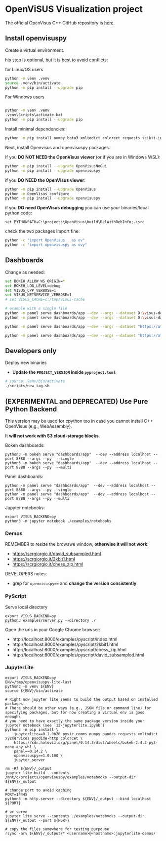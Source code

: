 # OpenViSUS Visualization project

The official OpenVisus C++ GitHub repository is [here](https://github.com/sci-visus/OpenVisus).

## Install openvisuspy

Create a virtual environment. 

his step is optional, but it is best to avoid conflicts:

for Linux/OS users

```bash
python -m venv .venv
source .venv/bin/activate
python -m pip install --upgrade pip
```

For Windows users

```bat

python -m venv .venv
.venv\Scripts\activate.bat
python -m pip install --upgrade pip
```

Install minimal dependencies:

```bash
python -m pip install numpy boto3 xmltodict colorcet requests scikit-image matplotlib bokeh panel jupyter
```

Next, install Openvisus and openvisuspy packages. 


If you **DO NOT NEED the OpenVisus viewer** (or if you are in Windows WSL):

```bash
python -m pip install --upgrade OpenVisusNoGui
python -m pip install --upgrade openvisuspy
```

if you **DO NEED the OpenVisus viewer**:

```bash
python -m pip install --upgrade OpenVisus
python -m OpenVisus configure 
python -m pip install --upgrade openvisuspy
```

if you **DO need OpenVisus debugging** you can use your binaries/local python code:

```
set PYTHONPATH=C:\projects\OpenVisus\build\RelWithDebInfo;.\src

```

check the two packages import fine:

```bash
python -c "import OpenVisus   as ov"
python -c "import openvisuspy as ovy"
```


## Dashboards 


Change as needed:

```bash
set BOKEH_ALLOW_WS_ORIGIN=*
set BOKEH_LOG_LEVEL=debug
set VISUS_CPP_VERBOSE=1
set VISUS_NETSERVICE_VERBOSE=1
# set VISUS_CACHE=c:/tmp/visus-cache

# example with a single file
python -m panel serve dashboards/app --dev --args --dataset D:\visus-datasets\david_subsampled\visus.idx 
python -m panel serve dashboards/app --dev --args --dataset D:\visus-datasets\2kbit1\zip\hzorder\visus.idx 

python -m panel serve dashboards/app --dev --args --dataset "https://atlantis.sci.utah.edu/mod_visus?dataset=david_subsampled&cached=arco" 

python -m panel serve dashboards/app --dev --args --dataset "https://atlantis.sci.utah.edu/mod_visus?dataset=2kbit1&cached=arco"
```

## Developers only

Deploy new binaries

- **Update the `PROJECT_VERSION` inside `pyproject.toml`**

```bash
# source .venv/bin/activate
./scripts/new_tag.sh
```


## (EXPERIMENTAL and DEPRECATED) Use Pure Python Backend

This version may be used for cpython too in case you cannot install C++ OpenVisus (e.g., WebAssembly).

It **will not work with S3 cloud-storage blocks**.

Bokeh dashboards:

```
python3 -m bokeh serve "dashboards/app"  --dev --address localhost --port 8888 --args --py  --single
python3 -m bokeh serve "dashboards/app"  --dev --address localhost --port 8888 --args --py  --multi
```

Panel dashboards:

```
python -m panel serve "dashboards/app"  --dev --address localhost --port 8888 --args --py --single
python -m panel serve "dashboards/app"  --dev --address localhost --port 8888 --args --py --multi
```

Jupyter notebooks:

```
export VISUS_BACKEND=py
python3 -m jupyter notebook ./examples/notebooks
```

### Demos

REMEMBER to resize the browswe  window, **otherwise it will not work**:

- https://scrgiorgio.it/david_subsampled.html
- https://scrgiorgio.it/2kbit1.html
- https://scrgiorgio.it/chess_zip.html

DEVELOPERS notes:
- grep for `openvisuspy==` and **change the version consistently**.

### PyScript

Serve local directory

```
export VISUS_BACKEND=py
python3 examples/server.py --directory ./
```

Open the urls in your Google Chrome browser:

- http://localhost:8000/examples/pyscript/index.html 
- http://localhost:8000/examples/pyscript/2kbit1.html 
- http://localhost:8000/examples/pyscript/chess_zip.html 
- http://localhost:8000/examples/pyscript/david_subsampled.html

### JupyterLite

```
export VISUS_BACKEND=py
ENV=/tmp/openvisuspy-lite-last
python3 -m venv ${ENV}
source ${ENV}/bin/activate

# Right now jupyter lite seems to build the output based on installed packages. 
# There should be other ways (e.g., JSON file or command line) for specifying packages, but for now creating a virtual env is good enough\
# you need to have exactly the same package version inside your jupyter notebook (see `12-jupyterlite.ipynb`)
python3 -m pip install \
    jupyterlite==0.1.0b20 pyviz_comms numpy pandas requests xmltodict xyzservices pyodide-http colorcet \
    https://cdn.holoviz.org/panel/0.14.3/dist/wheels/bokeh-2.4.3-py3-none-any.whl \
    panel==0.14.2 \
    openvisuspy==1.0.100 \
    jupyter_server 

rm -Rf ${ENV}/_output 
jupyter lite build --contents /mnt/c/projects/openvisuspy/examples/notebooks --output-dir ${ENV}/_output

# change port to avoid caching
PORT=14445
python3 -m http.server --directory ${ENV}/_output --bind localhost ${PORT}

# or serve
jupyter lite serve --contents ./examples/notebooks --output-dir ${ENV}/_output --port ${PORT} 

# copy the files somewhere for testing purpouse
rsync -arv ${ENV}/_output/* <username>@<hostname>:jupyterlite-demos/
```

